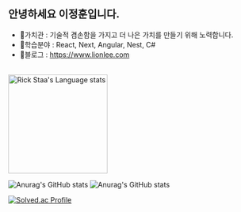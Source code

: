 <div> 

<!--
![header](https://capsule-render.vercel.app/api?type=cylinder&color=000000&height=150&section=header&text=lionleeee&fontColor=ffffff&fontSize=70&animation=fadeIn&fontAlignY=55&desc=%20&descAlignY=62&descAlign=62)
-->


## 안녕하세요 이정훈입니다.
- 🎯가치관 : 기술적 겸손함을 가지고 더 나은 가치를 만들기 위해 노력합니다.
- 🌱학습분야 : React, Next, Angular, Nest, C#
- 📔블로그 : https://www.lionlee.com
  <!--
  [![Typing SVG](https://readme-typing-svg.herokuapp.com?font=Roboto&weight=900&size=42&duration=3000&pause=1000&color=840FFFA1&center=true&width=700&height=100&lines=Hi%2C+I'm+JeongHun)](https://git.io/typing-svg)
  -->

  
<br>
<img height=200 width=200 src="https://github-readme-stats-git-master-rstaa-rickstaa.vercel.app/api/top-langs/?username=lionleeee&layout=compact&langs_count=10&hide_border=1&role=OWNER,COLLABORATOR&theme=dark#gh-dark-mode-only" alt="Rick Staa's Language stats" />
</a>

![Anurag's GitHub stats](https://github-readme-stats.vercel.app/api?username=lionleeee&show_icons=true&theme=radical)
![Anurag's GitHub stats](https://github-readme-stats.vercel.app/api/top-langs/?username=lionleeee&langs_count=10&layout=compact&theme=radical)

[![Solved.ac Profile](http://mazassumnida.wtf/api/v2/generate_badge?boj=lee97hun3)](https://solved.ac/lee97hun3/)



</div>
